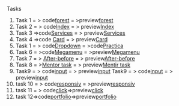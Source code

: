 Tasks

 1. Task 1 = > code[forest](https://github.com/SeyfullayevaGunel/Frontend/tree/main/forest) = >preview[forest](https://codepen.io/seyfullayevagunel/pen/MWVBGMP)
 2. Task 2 = > code[Index](https://github.com/SeyfullayevaGunel/Frontend/blob/main/forest/index.html) = > preview[Index](https://codepen.io/seyfullayevagunel/pen/gOejzVm)
 3. Task 3 =>code[Services](https://github.com/SeyfullayevaGunel/Frontend/tree/main/New%20folder) = > preview[Services](https://codepen.io/seyfullayevagunel/pen/oNqMyvX)
 4. Task 4 =>code [Card](https://github.com/SeyfullayevaGunel/Frontend/tree/main/Task) = > preview[Card](https://codepen.io/seyfullayevagunel/pen/poLZKzZ)
 5.  Task 1 = > code[Dropdown](https://github.com/SeyfullayevaGunel/Frontend) = >code[Practica](https://codepen.io/seyfullayevagunel/pen/OJvBmPR)
 6. Task 6 = >code[Megamenu](https://github.com/SeyfullayevaGunel/Frontend) = >preview[Megamenu](https://codepen.io/seyfullayevagunel/pen/zYWmeOL)
7. Task 7 = > [After-before](afterbefore/) = > preview[After-before](https://codepen.io/seyfullayevagunel/pen/abYPzqy)
8. Task 8 = >[Mentor task](https://github.com/SeyfullayevaGunel/Frontend) = > preview[Mentir task](https://codepen.io/seyfullayevagunel/pen/bGvzLod)
 9. Task9 = > code[input](https://github.com/SeyfullayevaGunel/Frontend) = > preview[input](https://codepen.io/seyfullayevagunel/pen/NWYZymJ)
 Task9 = > code[input](https://github.com/SeyfullayevaGunel/Frontend) = > preview[input](https://codepen.io/seyfullayevagunel/pen/NWYZymJ)
 10.  task 10 = > code[responsiv](https://github.com/SeyfullayevaGunel/Frontend) = >preview[responsiv](https://codepen.io/seyfullayevagunel/pen/abGGdjV)
 11. task 11 = > code[click](https://github.com/SeyfullayevaGunel/Frontend)=>preview[click](https://codepen.io/seyfullayevagunel/pen/OJEyrKV)
 12. task 12=>code[portfolio](https://github.com/SeyfullayevaGunel/Frontend)=>preview[portfolio](https://codepen.io/seyfullayevagunel/pen/MWXXKLV)

